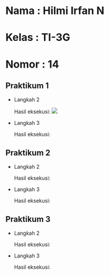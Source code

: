 # Nama  : Hilmi Irfan N
# Kelas : TI-3G
# Nomor : 14

## Praktikum 1
* Langkah 2

    Hasil eksekusi:
    <img src = "D:\Tugas\Semester_5\Mobile\Pemrograman_Mobile\Jobsheet_3\Screenshot\praktikum1_langkah2.png">

* Langkah 3

    Hasil eksekusi:

## Praktikum 2
* Langkah 2

    Hasil eksekusi:

* Langkah 3

    Hasil eksekusi:

## Praktikum 3
* Langkah 2

    Hasil eksekusi:

* Langkah 3

    Hasil eksekusi: